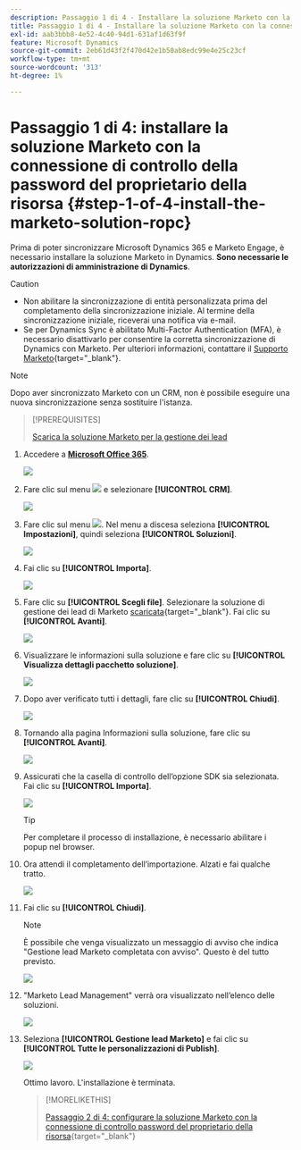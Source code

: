 ```yaml
---
description: Passaggio 1 di 4 - Installare la soluzione Marketo con la connessione per il controllo della password del proprietario della risorsa - Documentazione di Marketo - Documentazione del prodotto
title: Passaggio 1 di 4 - Installare la soluzione Marketo con la connessione di controllo della password del proprietario della risorsa
exl-id: aab3bbb8-4e52-4c40-94d1-631af1d63f9f
feature: Microsoft Dynamics
source-git-commit: 2eb61d43f2f470d42e1b50ab8edc99e4e25c23cf
workflow-type: tm+mt
source-wordcount: '313'
ht-degree: 1%

---
```


# Passaggio 1 di 4: installare la soluzione Marketo con la connessione di controllo della password del proprietario della risorsa {#step-1-of-4-install-the-marketo-solution-ropc}

Prima di poter sincronizzare Microsoft Dynamics 365 e Marketo Engage, è necessario installare la soluzione Marketo in Dynamics. **Sono necessarie le autorizzazioni di amministrazione di Dynamics**.

>[!CAUTION]
>
>* Non abilitare la sincronizzazione di entità personalizzata prima del completamento della sincronizzazione iniziale. Al termine della sincronizzazione iniziale, riceverai una notifica via e-mail.
>* Se per Dynamics Sync è abilitato Multi-Factor Authentication (MFA), è necessario disattivarlo per consentire la corretta sincronizzazione di Dynamics con Marketo. Per ulteriori informazioni, contattare il [Supporto Marketo](https://nation.marketo.com/t5/Support/ct-p/Support){target="_blank"}.

>[!NOTE]
>
>Dopo aver sincronizzato Marketo con un CRM, non è possibile eseguire una nuova sincronizzazione senza sostituire l&#39;istanza.

>[!PREREQUISITES]
>
>[Scarica la soluzione Marketo per la gestione dei lead](/help/marketo/product-docs/crm-sync/microsoft-dynamics-sync/sync-setup/download-the-marketo-lead-management-solution.md)

1. Accedere a **[Microsoft Office 365](https://login.microsoftonline.com/)**.

   ![](assets/image2015-3-16-15-3a58-3a55.png)

1. Fare clic sul menu ![](assets/image2015-3-16-16-3a1-3a13.png) e selezionare **[!UICONTROL CRM]**.

   ![](assets/image2015-3-16-16-3a0-3a10.png)

1. Fare clic sul menu ![](assets/image2015-5-13-10-3a5-3a8.png). Nel menu a discesa seleziona **[!UICONTROL Impostazioni]**, quindi seleziona **[!UICONTROL Soluzioni]**.

   ![](assets/image2015-5-13-10-3a4-3a1.png)

1. Fai clic su **[!UICONTROL Importa]**.

   ![](assets/image2015-3-19-8-3a34-3a8.png)

1. Fare clic su **[!UICONTROL Scegli file]**. Selezionare la soluzione di gestione dei lead di Marketo [scaricata](/help/marketo/product-docs/crm-sync/microsoft-dynamics-sync/sync-setup/download-the-marketo-lead-management-solution.md){target="_blank"}. Fai clic su **[!UICONTROL Avanti]**.

   ![](assets/image2015-10-9-14-3a44-3a14.png)

1. Visualizzare le informazioni sulla soluzione e fare clic su **[!UICONTROL Visualizza dettagli pacchetto soluzione]**.

   ![](assets/image2015-10-9-15-3a4-3a16.png)

1. Dopo aver verificato tutti i dettagli, fare clic su **[!UICONTROL Chiudi]**.

   ![](assets/image2015-10-9-14-3a57-3a3.png)

1. Tornando alla pagina Informazioni sulla soluzione, fare clic su **[!UICONTROL Avanti]**.

   ![](assets/image2015-10-9-14-3a59-3a24.png)

1. Assicurati che la casella di controllo dell’opzione SDK sia selezionata. Fai clic su **[!UICONTROL Importa]**.

   ![](assets/image2015-10-9-15-3a7-3a12.png)

   >[!TIP]
   >
   >Per completare il processo di installazione, è necessario abilitare i popup nel browser.

1. Ora attendi il completamento dell’importazione. Alzati e fai qualche tratto.

   ![](assets/image2015-3-11-11-3a34-3a9.png)

1. Fai clic su **[!UICONTROL Chiudi]**.

   >[!NOTE]
   >
   >È possibile che venga visualizzato un messaggio di avviso che indica &quot;Gestione lead Marketo completata con avviso&quot;. Questo è del tutto previsto.

   ![](assets/image2015-3-13-9-3a54-3a39.png)

1. &quot;Marketo Lead Management&quot; verrà ora visualizzato nell’elenco delle soluzioni.

   ![](assets/image2015-3-19-8-3a40-3a38.png)

1. Seleziona **[!UICONTROL Gestione lead Marketo]** e fai clic su **[!UICONTROL Tutte le personalizzazioni di Publish]**.

   ![](assets/image2015-3-19-8-3a41-3a21.png)

   Ottimo lavoro. L&#39;installazione è terminata.

   >[!MORELIKETHIS]
   >
   >[Passaggio 2 di 4: configurare la soluzione Marketo con la connessione di controllo password del proprietario della risorsa](/help/marketo/product-docs/crm-sync/microsoft-dynamics-sync/sync-setup/microsoft-dynamics-365-with-ropc-connection/step-2-of-4-set-up.md){target="_blank"}
